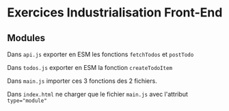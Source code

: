 # Exercices Industrialisation Front-End

## Modules

Dans `api.js` exporter en ESM les fonctions `fetchTodos` et `postTodo`

Dans `todos.js` exporter en ESM la fonction `createTodoItem`

Dans `main.js` importer ces 3 fonctions des 2 fichiers.

Dans `index.html` ne charger que le fichier `main.js` avec l'attribut `type="module"`
